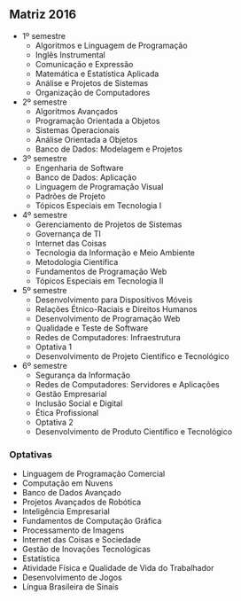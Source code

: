 ## Matriz 2016
- 1º semestre
    - Algoritmos e Linguagem de Programação
    - Inglês Instrumental
    - Comunicação e Expressão
    - Matemática e Estatística Aplicada
    - Análise e Projetos de Sistemas
    - Organização de Computadores
- 2º semestre
    - Algoritmos Avançados
    - Programação Orientada a Objetos
    - Sistemas Operacionais
    - Análise Orientada a Objetos
    - Banco de Dados: Modelagem e Projetos
- 3º semestre
    - Engenharia de Software
    - Banco de Dados: Aplicação
    - Linguagem de Programação Visual
    - Padrões de Projeto
    - Tópicos Especiais em Tecnologia I
- 4º semestre
    - Gerenciamento de Projetos de Sistemas
    - Governança de TI
    - Internet das Coisas
    - Tecnologia da Informação e Meio Ambiente
    - Metodologia Científica
    - Fundamentos de Programação Web
    - Tópicos Especiais em Tecnologia II
- 5º semestre
    - Desenvolvimento para Dispositivos Móveis
    - Relações Étnico-Raciais e Direitos Humanos
    - Desenvolvimento de Programação Web
    - Qualidade e Teste de Software
    - Redes de Computadores: Infraestrutura
    - Optativa 1
    - Desenvolvimento de Projeto Científico e Tecnológico
- 6º semestre
    - Segurança da Informação
    - Redes de Computadores: Servidores e Aplicações
    - Gestão Empresarial
    - Inclusão Social e Digital
    - Ética Profissional
    - Optativa 2
    - Desenvolvimento de Produto Científico e Tecnológico
    
### Optativas
 - Linguagem de Programação Comercial
 - Computação em Nuvens
 - Banco de Dados Avançado
 - Projetos Avançados de Robótica
 - Inteligência Empresarial
 - Fundamentos de Computação Gráfica
 - Processamento de Imagens
 - Internet das Coisas e Sociedade
 - Gestão de Inovações Tecnológicas
 - Estatística
 - Atividade Física e Qualidade de Vida do Trabalhador
 - Desenvolvimento de Jogos
 - Língua Brasileira de Sinais

